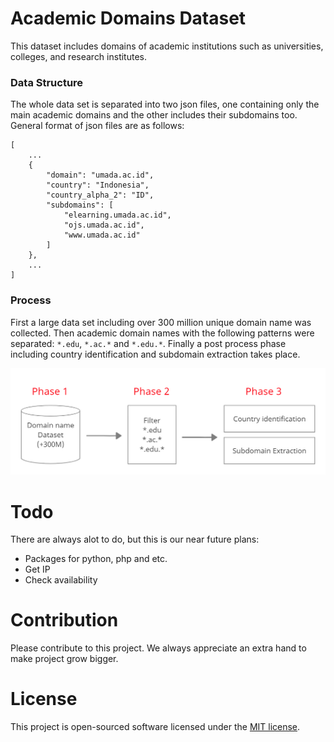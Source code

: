# Academic Domains Dataset

This dataset includes domains of academic institutions such as universities, colleges, and research institutes.


### Data Structure

The whole data set is separated into two json files, one containing only the main academic domains and the other includes their subdomains too. General format of json files are as follows:

    [
    	...
    	{
			"domain": "umada.ac.id",
			"country": "Indonesia",
			"country_alpha_2": "ID",
			"subdomains": [
				"elearning.umada.ac.id",
				"ojs.umada.ac.id",
				"www.umada.ac.id"
			]
		},
    	...
    ]

### Process
First a large data set including over 300 million unique domain name was collected. Then academic domain names with the following patterns were separated: `*.edu`, `*.ac.*` and `*.edu.*`.
Finally a post process phase including country identification and subdomain extraction takes place.

![Process Architecture](https://raw.githubusercontent.com/mohsennazari/academic-domains-dataset/master/assets/academic_domains_list_architecture.jpg)

# Todo
There are always alot to do, but this is our near future plans:
- Packages for python, php and etc.
- Get IP
- Check availability  


# Contribution

Please contribute to this project. We always appreciate an extra hand to make project grow bigger.

# License
This project is open-sourced software licensed under the [MIT license](https://opensource.org/licenses/MIT).
